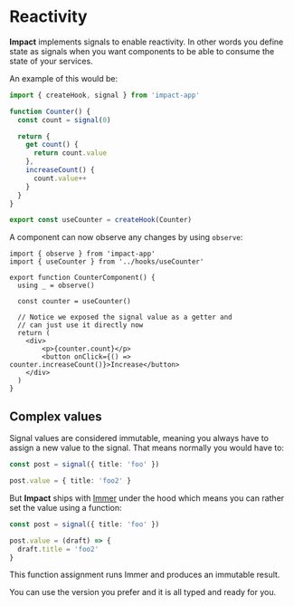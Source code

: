 # Reactivity

**Impact** implements signals to enable reactivity. In other words you define state as signals when you want components to be able to consume the state of your services.

An example of this would be:

```ts
import { createHook, signal } from 'impact-app'

function Counter() {
  const count = signal(0)

  return {
    get count() {
      return count.value
    },
    increaseCount() {
      count.value++
    }
  }
}

export const useCounter = createHook(Counter)
```

A component can now observe any changes by using `observe`:

```tsx
import { observe } from 'impact-app'
import { useCounter } from '../hooks/useCounter'

export function CounterComponent() {
  using _ = observe()

  const counter = useCounter()

  // Notice we exposed the signal value as a getter and
  // can just use it directly now
  return (
    <div>
        <p>{counter.count}</p>
        <button onClick={() => counter.increaseCount()}>Increase</button>
    </div>
  )
}
```

## Complex values

Signal values are considered immutable, meaning you always have to assign a new value to the signal. That means normally you would have to:

```ts
const post = signal({ title: 'foo' })

post.value = { title: 'foo2' }
```

But **Impact** ships with [Immer](https://immerjs.github.io/immer/) under the hood which means you can rather set the value using a function:

```ts
const post = signal({ title: 'foo' })

post.value = (draft) => {
  draft.title = 'foo2'
} 
```

This function assignment runs Immer and produces an immutable result.

You can use the version you prefer and it is all typed and ready for you.